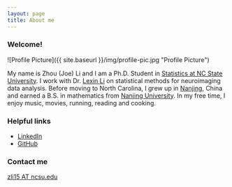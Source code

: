 ```yaml
---
layout: page
title: About me
---
```


### Welcome!

![Profile Picture]({{ site.baseurl }}/img/profile-pic.jpg "Profile Picture")

My name is Zhou (Joe) Li and I am a Ph.D. Student in [Statistics at NC State University](http://www.stat.ncsu.edu/). I work with Dr. [Lexin Li](http://sph.berkeley.edu/lexin-li) on statistical methods for neuroimaging data analysis. Before moving to North Carolina, I grew up in [Nanjing](http://www.cityofnanjing.com/), China and earned a B.S. in mathematics from [Nanjing University](http://www.nju.edu.cn/english/). In my free time, I enjoy music, movies, running, reading and cooking.

### Helpful links

* [LinkedIn](https://www.linkedin.com/in/zhouli89)
* [GitHub](https://github.com/zhoujli)

### Contact me

[zli15 AT ncsu.edu](mailto:benlz1989@gmail.com)

